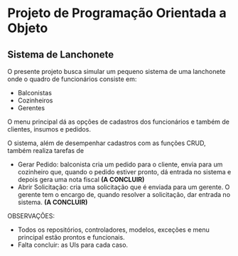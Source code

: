 # Projeto de Programação Orientada a Objeto
## Sistema de Lanchonete

O presente projeto busca simular um pequeno sistema de uma lanchonete onde o quadro de funcionários consiste em:
- Balconistas
- Cozinheiros 
- Gerentes

O menu principal dá as opções de cadastros dos funcionários e também de clientes, insumos e pedidos.

O sistema, além de desempenhar cadastros com as funções CRUD, também realiza tarefas de
- Gerar Pedido: balconista cria um pedido para o cliente, envia para um cozinheiro que, quando o pedido estiver pronto, dá entrada no sistema e depois gera uma nota fiscal **(A CONCLUIR)**
- Abrir Solicitação: cria uma solicitação que é enviada para um gerente. O gerente tem o encargo de, quando resolver a solicitação, dar entrada no sistema. **(A CONCLUIR)**

OBSERVAÇÕES: 
- Todos os repositórios, controladores, modelos, exceções e menu principal estão prontos e funcionais.
- Falta concluir: as UIs para cada caso.
